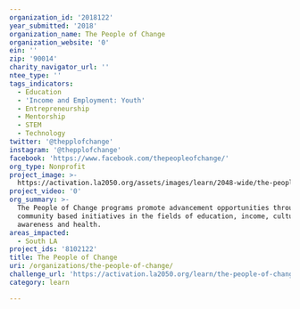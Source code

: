 ```yaml
---
organization_id: '2018122'
year_submitted: '2018'
organization_name: The People of Change
organization_website: '0'
ein: ''
zip: '90014'
charity_navigator_url: ''
ntee_type: ''
tags_indicators:
  - Education
  - 'Income and Employment: Youth'
  - Entrepreneurship
  - Mentorship
  - STEM
  - Technology
twitter: '@thepplofchange'
instagram: '@thepplofchange'
facebook: 'https://www.facebook.com/thepeopleofchange/'
org_type: Nonprofit
project_image: >-
  https://activation.la2050.org/assets/images/learn/2048-wide/the-people-of-change.jpg
project_video: '0'
org_summary: >-
  The People of Change programs promote advancement opportunities through
  community based initiatives in the fields of education, income, cultural
  awareness and health.
areas_impacted:
  - South LA
project_ids: '8102122'
title: The People of Change
uri: /organizations/the-people-of-change/
challenge_url: 'https://activation.la2050.org/learn/the-people-of-change/'
category: learn

---
```

